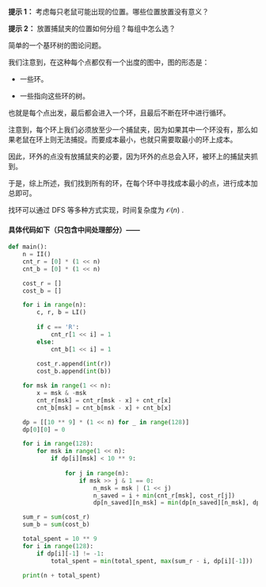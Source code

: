 **提示 1：** 考虑每只老鼠可能出现的位置。哪些位置放置没有意义？

**提示 2：** 放置捕鼠夹的位置如何分组？每组中怎么选？

简单的一个基环树的图论问题。

我们注意到，在这种每个点都仅有一个出度的图中，图的形态是：

- 一些环。

- 一些指向这些环的树。

也就是每个点出发，最后都会进入一个环，且最后不断在环中进行循环。

注意到，每个环上我们必须放至少一个捕鼠夹，因为如果其中一个环没有，那么如果老鼠在环上则无法捕捉。而要成本最小，也就只需要取最小的环上成本。

因此，环外的点没有放捕鼠夹的必要，因为环外的点总会入环，被环上的捕鼠夹抓到。

于是，综上所述，我们找到所有的环，在每个环中寻找成本最小的点，进行成本加总即可。

找环可以通过 DFS 等多种方式实现，时间复杂度为 $\mathcal{O}(n)$ .

#### 具体代码如下（只包含中间处理部分）——

```Python []
def main():
    n = II()
    cnt_r = [0] * (1 << n)
    cnt_b = [0] * (1 << n)

    cost_r = []
    cost_b = []

    for i in range(n):
        c, r, b = LI()
        
        if c == 'R':
            cnt_r[1 << i] = 1
        else:
            cnt_b[1 << i] = 1
        
        cost_r.append(int(r))
        cost_b.append(int(b))

    for msk in range(1 << n):
        x = msk & -msk
        cnt_r[msk] = cnt_r[msk - x] + cnt_r[x]
        cnt_b[msk] = cnt_b[msk - x] + cnt_b[x]

    dp = [[10 ** 9] * (1 << n) for _ in range(128)]
    dp[0][0] = 0

    for i in range(128):
        for msk in range(1 << n):
            if dp[i][msk] < 10 ** 9:
                
                for j in range(n):
                    if msk >> j & 1 == 0:
                        n_msk = msk | (1 << j)
                        n_saved = i + min(cnt_r[msk], cost_r[j])
                        dp[n_saved][n_msk] = min(dp[n_saved][n_msk], dp[i][msk] + max(0, cost_b[j] - cnt_b[msk]))

    sum_r = sum(cost_r)
    sum_b = sum(cost_b)

    total_spent = 10 ** 9
    for i in range(128):
        if dp[i][-1] != -1:
            total_spent = min(total_spent, max(sum_r - i, dp[i][-1]))

    print(n + total_spent)
```